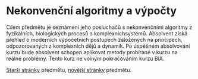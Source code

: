 # Nekonvenční algoritmy a výpočty

Cílem předmětu je seznámení jeho posluchačů s nekonvenčními algoritmy z
fyzikálních, biologických procesů a komplexníchsystémů. Absolvent získá přehled
o moderních výpočetních postupech založených na principech, odpozorovaných z
komplexních dějů a dynamik. Po úspěšném absolvování kurzu bude absolvent schopen
aplikovat metody probírané v kurzu na reálné problémy. Tento kurz ne volným
pokračováním kurzu BIA.

[Starší stránky](https://homel.vsb.cz/~ska206/navy.html) předmětu,
[novější stránky](https://michaelmachu.eu/navy/) předmětu.
